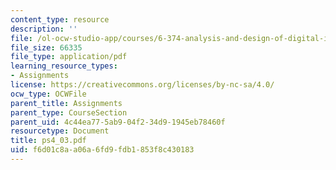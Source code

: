 ```yaml
---
content_type: resource
description: ''
file: /ol-ocw-studio-app/courses/6-374-analysis-and-design-of-digital-integrated-circuits-fall-2003/f6d01c8aa06a6fd9fdb1853f8c430183_ps4_03.pdf
file_size: 66335
file_type: application/pdf
learning_resource_types:
- Assignments
license: https://creativecommons.org/licenses/by-nc-sa/4.0/
ocw_type: OCWFile
parent_title: Assignments
parent_type: CourseSection
parent_uid: 4c44ea77-5ab9-04f2-34d9-1945eb78460f
resourcetype: Document
title: ps4_03.pdf
uid: f6d01c8a-a06a-6fd9-fdb1-853f8c430183
---
```

